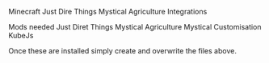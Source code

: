 Minecraft Just Dire Things Mystical Agriculture Integrations

Mods needed
Just Diret Things
Mystical Agriculture
Mystical Customisation
KubeJs

Once these are installed simply create and overwrite the files above.
